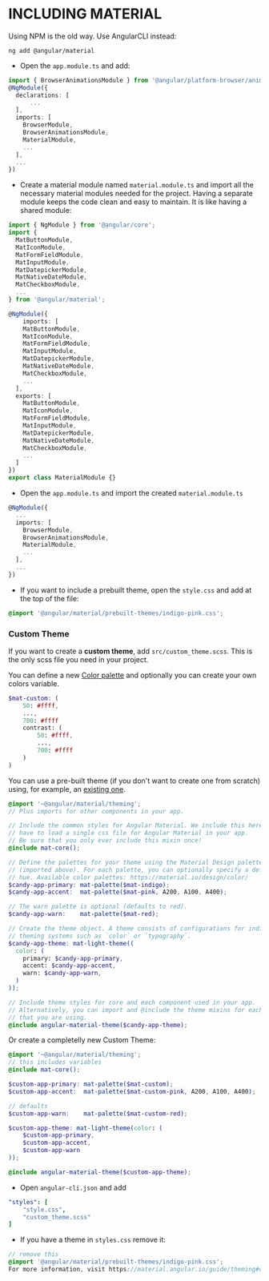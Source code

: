 # INCLUDING MATERIAL

Using NPM is the old way. Use AngularCLI instead:
```shell
ng add @angular/material
```

- Open the `app.module.ts` and add:
```typescript
import { BrowserAnimationsModule } from '@angular/platform-browser/animations';
@NgModule({
  declarations: [
      ...
  ],
  imports: [
    BrowserModule,
    BrowserAnimationsModule,
    MaterialModule,
    ...
  ],
  ...
})
```

- Create a material module named `material.module.ts` and import all the necessary material modules needed for the project. Having a separate module keeps the code clean and easy to maintain. It is like having a shared module:

```typescript
import { NgModule } from '@angular/core';
import {
  MatButtonModule,
  MatIconModule,
  MatFormFieldModule,
  MatInputModule,
  MatDatepickerModule,
  MatNativeDateModule,
  MatCheckboxModule,
  ...
} from '@angular/material';

@NgModule({
    imports: [
    MatButtonModule,
    MatIconModule,
    MatFormFieldModule,
    MatInputModule,
    MatDatepickerModule,
    MatNativeDateModule,
    MatCheckboxModule,
    ...
  ],
  exports: [
    MatButtonModule,
    MatIconModule,
    MatFormFieldModule,
    MatInputModule,
    MatDatepickerModule,
    MatNativeDateModule,
    MatCheckboxModule,
    ...
  ]
})
export class MaterialModule {}
```

- Open the `app.module.ts` and import the created `material.module.ts`
```typescript
@NgModule({
  ...
  imports: [
    BrowserModule,
    BrowserAnimationsModule,
    MaterialModule,
    ...
  ],
  ...
})
```

- If you want to include a prebuilt theme, open the `style.css` and add at the top of the file:
```scss
@import '@angular/material/prebuilt-themes/indigo-pink.css';
```

### Custom Theme
If you want to create a **custom theme**, add `src/custom_theme.scss`. This is the only scss file you need in your project. 

You can define a new [Color palette](https://material.io/archive/guidelines/style/color.html#color-color-palette) and optionally you can create your own colors variable.
```scss
$mat-custom: (
    50: #ffff,
    ...,
    700: #ffff
    contrast: (
        50: #ffff,
        ...,
        700: #ffff
    )
)
```
You can use a pre-built theme (if you don't want to create one from scratch) using, for example, an [existing one](https://material.angular.io/guide/theming#using-a-pre-built-theme).

```scss
@import '~@angular/material/theming';
// Plus imports for other components in your app.

// Include the common styles for Angular Material. We include this here so that you only
// have to load a single css file for Angular Material in your app.
// Be sure that you only ever include this mixin once!
@include mat-core();

// Define the palettes for your theme using the Material Design palettes available in palette.scss
// (imported above). For each palette, you can optionally specify a default, lighter, and darker
// hue. Available color palettes: https://material.io/design/color/
$candy-app-primary: mat-palette($mat-indigo);
$candy-app-accent:  mat-palette($mat-pink, A200, A100, A400);

// The warn palette is optional (defaults to red).
$candy-app-warn:    mat-palette($mat-red);

// Create the theme object. A theme consists of configurations for individual
// theming systems such as `color` or `typography`.
$candy-app-theme: mat-light-theme((
  color: (
    primary: $candy-app-primary,
    accent: $candy-app-accent,
    warn: $candy-app-warn,  
  )
));

// Include theme styles for core and each component used in your app.
// Alternatively, you can import and @include the theme mixins for each component
// that you are using.
@include angular-material-theme($candy-app-theme);
```

Or create a completelly new Custom Theme:

```scss
@import '~@angular/material/theming';
// this includes variables 
@include mat-core();

$custom-app-primary: mat-palette($mat-custom);
$custom-app-accent:  mat-palette($mat-custom-pink, A200, A100, A400);

// defaults
$custom-app-warn:    mat-palette($mat-custom-red);

$custom-app-theme: mat-light-theme(color: (
    $custom-app-primary, 
    $custom-app-accent, 
    $custom-app-warn
));

@include angular-material-theme($custom-app-theme);
```

- Open `angular-cli.json` and add
```yaml
"styles": [
    "style.css",
    "custom_theme.scss"
]
```

- If you have a theme in `styles.css` remove it:
```scss
// remove this
@import '@angular/material/prebuilt-themes/indigo-pink.css';
For more information, visit https://material.angular.io/guide/theming#using-a-pre-built-theme
```